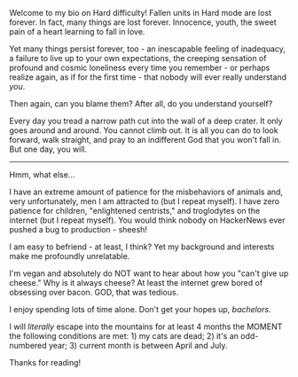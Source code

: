 Welcome to my bio on Hard difficulty! Fallen units in Hard mode are lost forever. In fact, many things are lost forever. Innocence, youth, the sweet pain of a heart learning to fall in love.

Yet many things persist forever, too - an inescapable feeling of inadequacy, a failure to live up to your own expectations, the creeping sensation of profound and cosmic loneliness every time you remember - or perhaps realize again, as if for the first time - that nobody will ever really understand <em>you</em>.

Then again, can you blame them? After all, do you understand yourself?

Every day you tread a narrow path cut into the wall of a deep crater. It only goes around and around. You cannot climb out. It is all you can do to look forward, walk straight, and pray to an indifferent God that you won't fall in. But one day, you will.

---

Hmm, what else...

I have an extreme amount of patience for the misbehaviors of animals and, very unfortunately, men I am attracted to (but I repeat myself). I have zero patience for children, "enlightened centrists," and troglodytes on the internet (but I repeat myself). You would think nobody on HackerNews ever pushed a bug to production - sheesh!

I am easy to befriend - at least, I think? Yet my background and interests make me profoundly unrelatable.

I'm vegan and absolutely do NOT want to hear about how you "can't give up cheese." Why is it always cheese? At least the internet grew bored of obsessing over bacon. GOD, that was tedious.

I enjoy spending lots of time alone. Don't get your hopes up, <em>bachelors</em>.

I will <em>literally</em> escape into the mountains for at least 4 months the MOMENT the following conditions are met: 1) my cats are dead; 2) it's an odd-numbered year; 3) current month is between April and July.

Thanks for reading!
